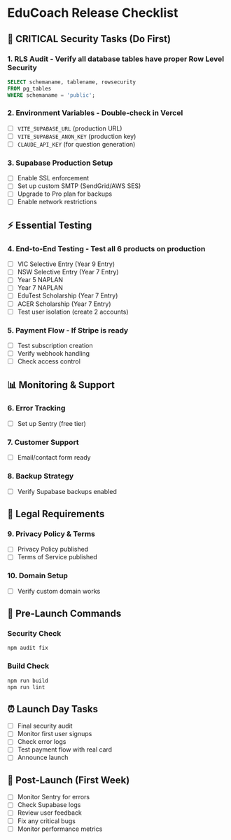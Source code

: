 # EduCoach Release Checklist

## 🚨 CRITICAL Security Tasks (Do First)

### 1. RLS Audit - Verify all database tables have proper Row Level Security
```sql
SELECT schemaname, tablename, rowsecurity 
FROM pg_tables 
WHERE schemaname = 'public';
```

### 2. Environment Variables - Double-check in Vercel
- [ ] `VITE_SUPABASE_URL` (production URL)
- [ ] `VITE_SUPABASE_ANON_KEY` (production key)
- [ ] `CLAUDE_API_KEY` (for question generation)

### 3. Supabase Production Setup
- [ ] Enable SSL enforcement
- [ ] Set up custom SMTP (SendGrid/AWS SES)
- [ ] Upgrade to Pro plan for backups
- [ ] Enable network restrictions

## ⚡ Essential Testing

### 4. End-to-End Testing - Test all 6 products on production
- [ ] VIC Selective Entry (Year 9 Entry)
- [ ] NSW Selective Entry (Year 7 Entry)
- [ ] Year 5 NAPLAN
- [ ] Year 7 NAPLAN
- [ ] EduTest Scholarship (Year 7 Entry)
- [ ] ACER Scholarship (Year 7 Entry)
- [ ] Test user isolation (create 2 accounts)

### 5. Payment Flow - If Stripe is ready
- [ ] Test subscription creation
- [ ] Verify webhook handling
- [ ] Check access control

## 📊 Monitoring & Support

### 6. Error Tracking
- [ ] Set up Sentry (free tier)

### 7. Customer Support
- [ ] Email/contact form ready

### 8. Backup Strategy
- [ ] Verify Supabase backups enabled

## 📝 Legal Requirements

### 9. Privacy Policy & Terms
- [ ] Privacy Policy published
- [ ] Terms of Service published

### 10. Domain Setup
- [ ] Verify custom domain works

## 🔧 Pre-Launch Commands

### Security Check
```bash
npm audit fix
```

### Build Check
```bash
npm run build
npm run lint
```

## ⏰ Launch Day Tasks

- [ ] Final security audit
- [ ] Monitor first user signups
- [ ] Check error logs
- [ ] Test payment flow with real card
- [ ] Announce launch

## 🔄 Post-Launch (First Week)

- [ ] Monitor Sentry for errors
- [ ] Check Supabase logs
- [ ] Review user feedback
- [ ] Fix any critical bugs
- [ ] Monitor performance metrics